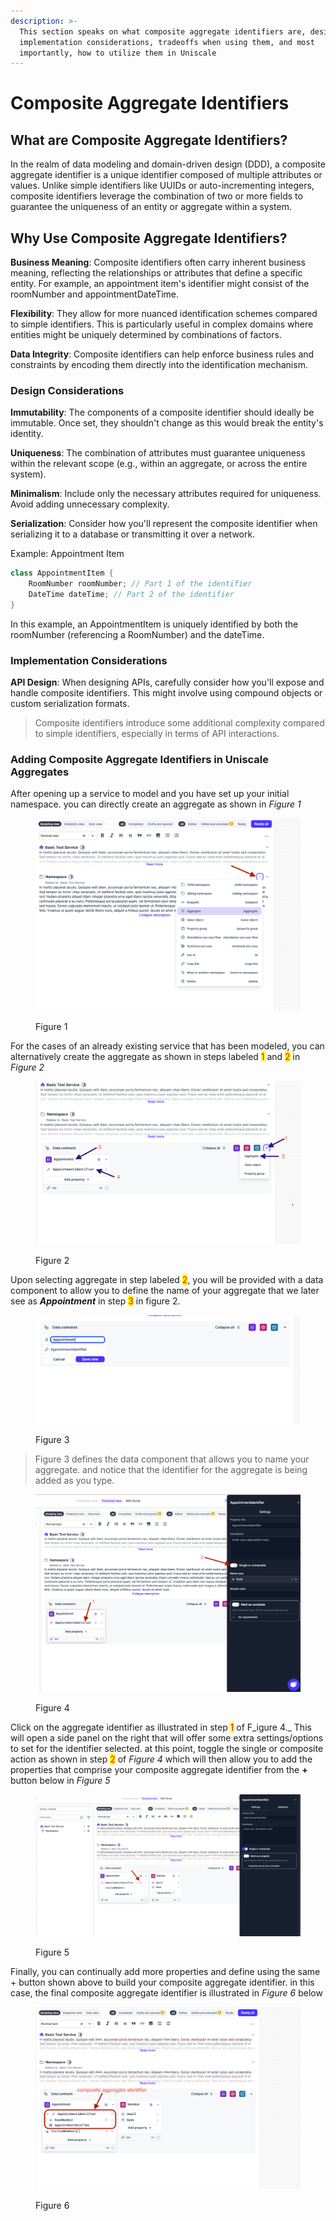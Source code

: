 ```yaml
---
description: >-
  This section speaks on what composite aggregate identifiers are, design and
  implementation considerations, tradeoffs when using them, and most
  importantly, how to utilize them in Uniscale
---
```


# Composite Aggregate Identifiers

## What are Composite Aggregate Identifiers?

In the realm of data modeling and domain-driven design (DDD), a composite aggregate identifier is a unique identifier composed of multiple attributes or values. Unlike simple identifiers like UUIDs or auto-incrementing integers, composite identifiers leverage the combination of two or more fields to guarantee the uniqueness of an entity or aggregate within a system.



## Why Use Composite Aggregate Identifiers?

**Business Meaning**: Composite identifiers often carry inherent business meaning, reflecting the relationships or attributes that define a specific entity. For example, an appointment item's identifier might consist of the roomNumber and appointmentDateTime.

**Flexibility**: They allow for more nuanced identification schemes compared to simple identifiers. This is particularly useful in complex domains where entities might be uniquely determined by combinations of factors.

**Data Integrity**: Composite identifiers can help enforce business rules and constraints by encoding them directly into the identification mechanism.



### Design Considerations

**Immutability**: The components of a composite identifier should ideally be immutable. Once set, they shouldn't change as this would break the entity's identity.

**Uniqueness**: The combination of attributes must guarantee uniqueness within the relevant scope (e.g., within an aggregate, or across the entire system).

**Minimalism**: Include only the necessary attributes required for uniqueness. Avoid adding unnecessary complexity.

**Serialization**: Consider how you'll represent the composite identifier when serializing it to a database or transmitting it over a network.

Example: Appointment Item

```java
class AppointmentItem {
    RoomNumber roomNumber; // Part 1 of the identifier
    DateTime dateTime; // Part 2 of the identifier
}
```

In this example, an AppointmentItem is uniquely identified by both the roomNumber (referencing a RoomNumber) and the dateTime.

### Implementation Considerations

**API Design**: When designing APIs, carefully consider how you'll expose and handle composite identifiers. This might involve using compound objects or custom serialization formats.

> Composite identifiers introduce some additional complexity compared to simple identifiers, especially in terms of API interactions.



### Adding Composite Aggregate Identifiers in Uniscale Aggregates

After opening up a service to model and you have set up your initial namespace. you can directly create an aggregate as shown in _Figure 1_&#x20;

<figure><img src="../../../.gitbook/assets/step1-alt.png" alt=""><figcaption><p>Figure 1</p></figcaption></figure>

For the cases of an already existing service that has been modeled, you can alternatively create the aggregate as shown in steps labeled <mark style="color:red;">1</mark> and <mark style="color:red;">2</mark> in _Figure 2_

<figure><img src="../../../.gitbook/assets/step-1.png" alt=""><figcaption><p>Figure 2</p></figcaption></figure>

Upon selecting aggregate in step labeled <mark style="color:red;">2</mark>, you will be provided with a data component to allow you to define the name of your aggregate that we later see as _**Appointment**_ in step <mark style="color:red;">3</mark> in figure 2.

<figure><img src="../../../.gitbook/assets/step-2.png" alt=""><figcaption><p>Figure 3</p></figcaption></figure>

> Figure 3 defines the data component that allows you to name your aggregate. and notice that the identifier for the aggregate is being added as you type.

<figure><img src="../../../.gitbook/assets/step-3.png" alt=""><figcaption><p>Figure 4</p></figcaption></figure>

Click on the aggregate identifier as illustrated in step <mark style="color:red;">1</mark> of F_igure 4._ This will open a side panel on the right that will offer some extra settings/options to set for the identifier selected. at this point, toggle the single or composite action as shown in step <mark style="color:red;">2</mark> of _Figure 4_ which will then allow you to add the properties that comprise your composite aggregate identifier from the **+** button below in _Figure 5_

<figure><img src="../../../.gitbook/assets/step-4.png" alt=""><figcaption><p>Figure 5</p></figcaption></figure>



Finally, you can continually add more properties and define using the same + button shown above to build your composite aggregate identifier.  in this case, the final composite aggregate identifier is illustrated in _Figure 6_ below

<figure><img src="../../../.gitbook/assets/step-5.png" alt=""><figcaption><p>Figure 6</p></figcaption></figure>
